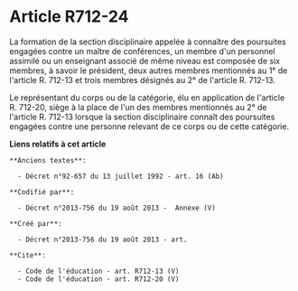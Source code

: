 # Article R712-24

La formation de la section disciplinaire appelée à connaître des poursuites engagées contre un maître de conférences, un
membre d'un personnel assimilé ou un enseignant associé de même niveau est composée de six membres, à savoir le président,
deux autres membres mentionnés au 1° de l'article R. 712-13 et trois membres désignés au 2° de l'article R. 712-13. 

Le représentant du corps ou de la catégorie, élu en application de l'article R. 712-20, siège à la place de l'un des membres
mentionnés au 2° de l'article R. 712-13 lorsque la section disciplinaire connaît des poursuites engagées contre une personne
relevant de ce corps ou de cette catégorie.

**Liens relatifs à cet article**

	**Anciens textes**:

	  - Décret n°92-657 du 13 juillet 1992 - art. 16 (Ab)

	**Codifié par**:

	  - Décret n°2013-756 du 19 août 2013 -  Annexe (V)

	**Créé par**:

	  - Décret n°2013-756 du 19 août 2013 - art.

	**Cite**:

	  - Code de l'éducation - art. R712-13 (V)
	  - Code de l'éducation - art. R712-20 (V)
